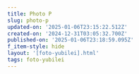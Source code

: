 ```yaml
---
title: Photo P
slug: photo-p
updated-on: '2025-01-06T23:15:22.512Z'
created-on: '2024-12-31T03:05:32.700Z'
published-on: '2025-01-06T23:18:59.095Z'
f_item-style: hide
layout: '[foto-yubilei].html'
tags: foto-yubilei
---
```



